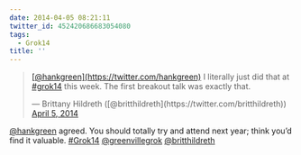 ```yaml
---
date: 2014-04-05 08:21:11
twitter_id: 452420686683054080
tags:
  - Grok14
title: ''
---
```


<blockquote class="twitter-tweet"><p lang="en" dir="ltr"><a href="https://twitter.com/hankgreen?ref_src=twsrc%5Etfw">[@hankgreen](https://twitter.com/hankgreen)</a> I literally just did that at <a href="https://twitter.com/hashtag/grok14?src=hash&amp;ref_src=twsrc%5Etfw">#grok14</a> this week. The first breakout talk was exactly that.</p>&mdash; Brittany Hildreth ([@britthildreth](https://twitter.com/britthildreth)) <a href="https://twitter.com/britthildreth/status/452402735695278080?ref_src=twsrc%5Etfw">April 5, 2014</a></blockquote>
<script async src="https://platform.twitter.com/widgets.js" charset="utf-8"></script>

[@hankgreen](https://twitter.com/hankgreen) agreed. You should totally try and attend next year; think you’d find it valuable. [#Grok14](https://twitter.com/hashtag/Grok14) [@greenvillegrok](https://twitter.com/greenvillegrok)  [@britthildreth](https://twitter.com/britthildreth)
